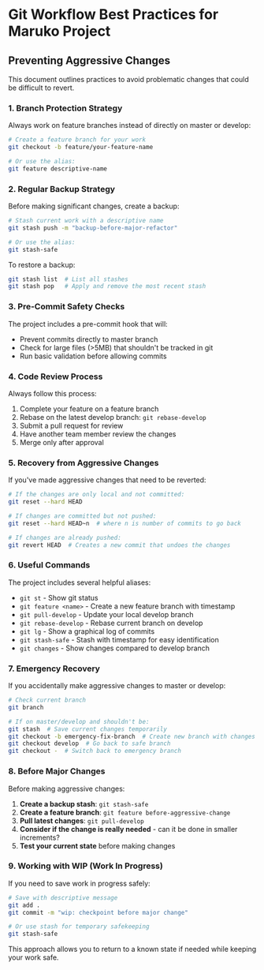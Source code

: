 # Git Workflow Best Practices for Maruko Project

## Preventing Aggressive Changes

This document outlines practices to avoid problematic changes that could be difficult to revert.

### 1. Branch Protection Strategy

Always work on feature branches instead of directly on master or develop:

```bash
# Create a feature branch for your work
git checkout -b feature/your-feature-name

# Or use the alias:
git feature descriptive-name
```

### 2. Regular Backup Strategy

Before making significant changes, create a backup:

```bash
# Stash current work with a descriptive name
git stash push -m "backup-before-major-refactor"

# Or use the alias:
git stash-safe
```

To restore a backup:
```bash
git stash list  # List all stashes
git stash pop   # Apply and remove the most recent stash
```

### 3. Pre-Commit Safety Checks

The project includes a pre-commit hook that will:
- Prevent commits directly to master branch
- Check for large files (>5MB) that shouldn't be tracked in git
- Run basic validation before allowing commits

### 4. Code Review Process

Always follow this process:
1. Complete your feature on a feature branch
2. Rebase on the latest develop branch: `git rebase-develop`
3. Submit a pull request for review
4. Have another team member review the changes
5. Merge only after approval

### 5. Recovery from Aggressive Changes

If you've made aggressive changes that need to be reverted:

```bash
# If the changes are only local and not committed:
git reset --hard HEAD

# If changes are committed but not pushed:
git reset --hard HEAD~n  # where n is number of commits to go back

# If changes are already pushed:
git revert HEAD  # Creates a new commit that undoes the changes
```

### 6. Useful Commands

The project includes several helpful aliases:

- `git st` - Show git status
- `git feature <name>` - Create a new feature branch with timestamp
- `git pull-develop` - Update your local develop branch
- `git rebase-develop` - Rebase current branch on develop
- `git lg` - Show a graphical log of commits
- `git stash-safe` - Stash with timestamp for easy identification
- `git changes` - Show changes compared to develop branch

### 7. Emergency Recovery

If you accidentally make aggressive changes to master or develop:

```bash
# Check current branch
git branch

# If on master/develop and shouldn't be:
git stash  # Save current changes temporarily
git checkout -b emergency-fix-branch  # Create new branch with changes
git checkout develop  # Go back to safe branch
git checkout -  # Switch back to emergency branch
```

### 8. Before Major Changes

Before making aggressive changes:

1. **Create a backup stash**: `git stash-safe`
2. **Create a feature branch**: `git feature before-aggressive-change`
3. **Pull latest changes**: `git pull-develop`
4. **Consider if the change is really needed** - can it be done in smaller increments?
5. **Test your current state** before making changes

### 9. Working with WIP (Work In Progress)

If you need to save work in progress safely:

```bash
# Save with descriptive message
git add .
git commit -m "wip: checkpoint before major change"

# Or use stash for temporary safekeeping
git stash-safe
```

This approach allows you to return to a known state if needed while keeping your work safe.